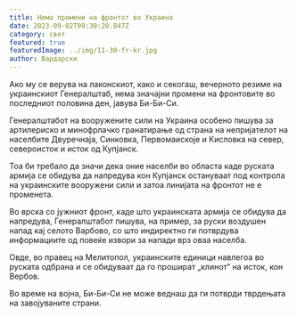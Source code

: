 ```yaml
---
title: Нема промени на фронтот во Украина
date: 2023-09-02T09:30:20.847Z
category: свет
featured: true
featuredImage: ../img/11-30-fr-kr.jpg
author: Вардарски
---
```

Ако му се верува на лаконскиот, како и секогаш, вечерното резиме на украинскиот Генералштаб, нема значајни промени на фронтовите во последниот половина ден, јавува Би-Би-Си.

Генералштабот на вооружените сили на Украина особено пишува за артилериско и минофрлачко гранатирање од страна на непријателот на населбите Двуречнаја, Синковка, Первомаискоје и Кисловка на север, североисток и исток од Купјанск.

Тоа би требало да значи дека оние населби во областа каде руската армија се обидува да напредува кон Купјанск остануваат под контрола на украинските вооружени сили и затоа линијата на фронтот не е променета.

Во врска со јужниот фронт, каде што украинската армија се обидува да напредува, Генералштабот пишува, на пример, за руски воздушен напад кај селото Варбово, со што индиректно ги потврдува информациите од повеќе извори за напади врз оваа населба.

Овде, во правец на Мелитопол, украинските единици навлегоа во руската одбрана и се обидуваат да го прошират „клинот“ на исток, кон Вербов.

Во време на војна, Би-Би-Си не може веднаш да ги потврди тврдењата на завојуваните страни.